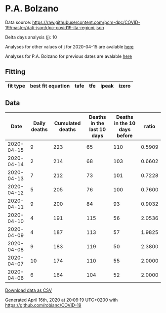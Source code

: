 # P.A. Bolzano

Data source: https://raw.githubusercontent.com/pcm-dpc/COVID-19/master/dati-json/dpc-covid19-ita-regioni.json

Delta days analysis (j): 10

Analyses for other values of j for 2020-04-15 are avalable [here](../2020-04-15/README.md)

Analyses for P.A. Bolzano for previous dates are avalable [here](../README.md)

## Fitting 
|fit type|best fit equation|tafe|tfe|ipeak|izero|
|-------|-----|--------|------|---|---|

## Data
|Date|Daily deaths|Cumulated deaths|Deaths in the last 10 days|Deaths in the 10 days before|ratio|
|----|----------|-----------|-------|--------------------|-----|
|2020-04-15|9|223|65|110|0.5909|
|2020-04-14|2|214|68|103|0.6602|
|2020-04-13|7|212|73|101|0.7228|
|2020-04-12|5|205|76|100|0.7600|
|2020-04-11|9|200|84|93|0.9032|
|2020-04-10|4|191|115|56|2.0536|
|2020-04-09|4|187|113|57|1.9825|
|2020-04-08|9|183|119|50|2.3800|
|2020-04-07|10|174|110|55|2.0000|
|2020-04-06|6|164|104|52|2.0000|

[Download data as CSV](COVID-19_p.a._bolzano_j10_2020-04-15.csv)

Generated April 16th, 2020 at 20:09:19 UTC+0200 with https://github.com/robianc/COVID-19

